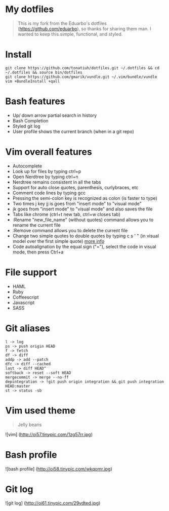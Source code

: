 # My dotfiles
> This is my fork from the Eduarbo's dotfiles (https://github.com/eduarbo), so thanks for sharing them man.
> I wanted to keep this simple, functional, and styled.

# Install
    git clone https://github.com/tonatiuh/dotfiles.git ~/.dotfiles && cd ~/.dotfiles && source bin/dotfiles
    git clone https://github.com/gmarik/vundle.git ~/.vim/bundle/vundle
    vim +BundleInstall +qall

# Bash features
* Up/ down arrow partial search in history
* Bash Completion
* Styled git log
* User profile shows the current branch (when in a git repo)

# Vim overall features
* Autocomplete
* Look up for files by typing ctrl+p
* Open Nerdtree by typing ctrl+n
* Nerdtree remains consistent in all the tabs
* Support for auto close quotes, parenthesis, curlybraces, etc
* Comment code lines by typing gcc
* Pressing the semi-colon key is recognized as colon (is faster to type)
* Two times j key jj is goes from "insert mode" to "visual mode"
* jk goes from "insert mode" to "visual mode" and also saves the file
* Tabs like chrome (ctrl+t new tab, ctrl+w closes tab)
* :Rename "new_file_name" (without quotes) command allows you to rename the current file
* :Remove command allows you to delete the current file
* Change two simple quotes to double quotes by typing c s ' " (in visual model
  over the first simple quote) [ more info ](https://github.com/tpope/vim-surround)
* Code autoalignation by the equal sign ("="), select the code in visual mode, then press Ctrl+a

# File support
* HAML
* Ruby
* Coffeescript
* Javascript
* SASS

# Git aliases
    l -> log
    ps -> push origin HEAD
    f -> fetch
    df -> diff
    addp -> add --patch
    dfc -> diff --cached
    last -> diff HEAD^
    softback -> reset --soft HEAD
    mergecommit -> merge --no-ff
    depintegration -> !git push origin integration && git push integration HEAD:master
    st -> status -sb

# Vim used theme
> Jelly beans

![vim] (http://oi57.tinypic.com/1zg57rr.jpg)

# Bash profile
![bash profile] (http://oi58.tinypic.com/wkqomr.jpg)

# Git log
![git log] (http://oi61.tinypic.com/29vdted.jpg)
